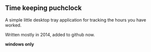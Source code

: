 ## Time keeping puchclock

A simple little desktop tray application for tracking the hours you have worked.

Written mostly in 2014, added to github now.

**windows only**